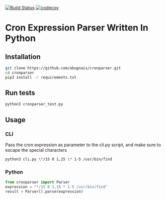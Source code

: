 [![Build Status](https://travis-ci.org/abugnais/cronparser.svg?branch=master)](https://travis-ci.org/abugnais/cronparser) 
[![codecov](https://codecov.io/gh/abugnais/cronparser/branch/master/graph/badge.svg)](https://codecov.io/gh/abugnais/cronparser)


Cron Expression Parser Written In Python
========================================

## Installation
```bash
git clone https://github.com/abugnais/cronparser.git
cd cronparser
pip3 install -r requirements.txt
```

## Run tests
```bash
python3 cronparser_test.py 
```

## Usage

### CLI
Pass the cron expression as parameter to the cli.py script, and make sure to escape the special characters

```bash
python3 cli.py \*/15 0 1,15 \* 1-5 /usr/bin/find
```

### Python

```python
from cronparser import Parser
expression = "*/15 0 1,15 * 1-5 /usr/bin/find"
result = Parser().parse(expression)
```